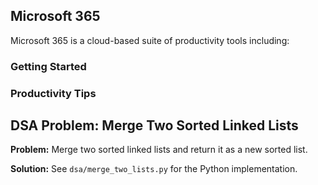 ## Microsoft 365

Microsoft 365 is a cloud-based suite of productivity tools including:

### Getting Started

### Productivity Tips

## DSA Problem: Merge Two Sorted Linked Lists

**Problem:**
Merge two sorted linked lists and return it as a new sorted list.

**Solution:** See `dsa/merge_two_lists.py` for the Python implementation.

